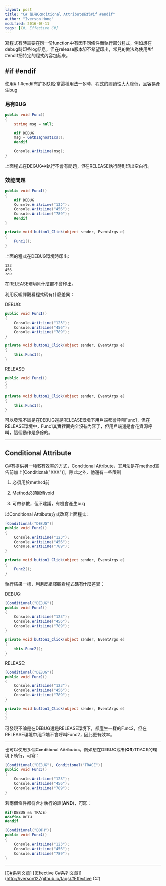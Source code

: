 ```yaml
---
layout: post
title: "C# 使用Conditional Attribute取代#if #endif"
author: "Iverson Hong"
modified: 2016-07-11
tags: [C#, Effective C#]
---
```


寫程式有時需要在同一份function中有因不同條件而執行部分程式，例如想在debug時印些log訊息，但在release版本卻不希望印出，常見的做法為使用#if #endif把特定的程式內容包起來。

## #if #endif ##

使用#if #endif有許多缺點:當這種用法一多時，程式的閱讀性大大降低，且容易產生bug

### 易有BUG ###

~~~csharp
public void Func()
{
    string msg = null;

    #if DEBUG
    msg = GetDiagnostics();
    #endif
    
    Console.WriteLine(msg);
}
~~~

上面程式在DEGUG中執行不會有問題，但在RELEASE執行時則印出空白行。

### 效能問題 ###

~~~csharp
public void Func1()
{
    #if DEBUG
    Console.WriteLine("123");
    Console.WriteLine("456");
    Console.WriteLine("789");
    #endif
}

private void button1_Click(object sender, EventArgs e)
{
    Func1();
}
~~~

上面的程式在DEBUG環境時印出:

    123
    456
    789

在RELEASE環境則什麼都不會印出。

利用反組譯觀看程式碼有什麼差異：

DEBUG:

~~~csharp
public void Func1()
{
    Console.WriteLine("123");
    Console.WriteLine("456");
    Console.WriteLine("789");
}

private void button1_Click(object sender, EventArgs e)
{
    this.Func1();
}
~~~

RELEASE:

~~~csharp
public void Func1()
{
}

private void button1_Click(object sender, EventArgs e)
{
    this.Func1();
}
~~~

可以發現不論是在DEBUG還是RELEASE環境下用戶端都會呼叫Func1，但在RELEASE環境中，Func1其實裡面完全沒有內容了，但用戶端還是會花資源呼叫，這個動作是多餘的。

----------

## Conditional Attribute ##

C#有提供另一種較有效率的方式，Conditional Attribute，其用法是在method宣告前加上[Conditional("XXX")]，除此之外，他還有一些限制

1. 必須用於method前

2. Method必須回傳void

3. 可帶參數，但不建議，有機會產生bug

以Conditional Attribute方式改寫上面程式：

~~~csharp
[Conditional("DEBUG")]
public void Func2()
{
    Console.WriteLine("123");
    Console.WriteLine("456");
    Console.WriteLine("789");
}

private void button1_Click(object sender, EventArgs e)
{
    Func2();
}
~~~

執行結果一樣，利用反組譯觀看程式碼有什麼差異：

DEBUG:

~~~csharp
[Conditional("DEBUG")]
public void Func2()
{
    Console.WriteLine("123");
    Console.WriteLine("456");
    Console.WriteLine("789");
}

private void button1_Click(object sender, EventArgs e)
{
    this.Func2();
}
~~~

RELEASE:

~~~csharp
[Conditional("DEBUG")]
public void Func2()
{
    Console.WriteLine("123");
    Console.WriteLine("456");
    Console.WriteLine("789");
}

private void button1_Click(object sender, EventArgs e)
{
}
~~~

可發現不論是在DEBUG還是RELEASE環境下，都產生一樣的Func2，但在RELEASE環境中用戶端不會呼叫Func2，因此更有效率。

----------

也可以使用多個Conditional Attributes，例如想在DEBUG或者(**OR**)TRACE的環境下執行，可寫：

~~~csharp
[Conditional("DEBUG"), Conditional("TRACE")]
public void Func3()
{
    Console.WriteLine("123");
    Console.WriteLine("456");
    Console.WriteLine("789");
}
~~~

若兩個條件都符合才執行的話(**AND**)，可寫：

~~~csharp
#if(DEBUG && TRACE)
#define BOTH
#endif

[Conditional("BOTH")]
public void Func4()
{
    Console.WriteLine("123");
    Console.WriteLine("456");
    Console.WriteLine("789");
}
~~~

----------

[[C#系列文章]](http://iverson127.github.io/tags/#C#)
[[Effective C#系列文章]](http://iverson127.github.io/tags/#Effective C#)